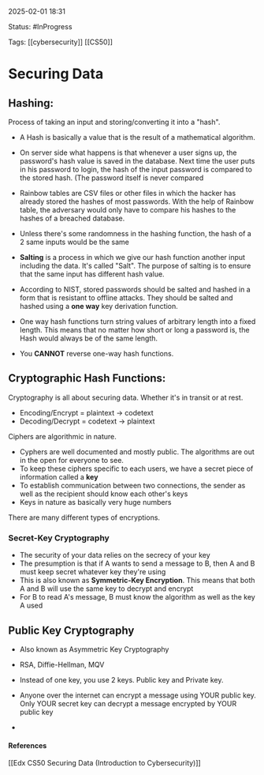 
2025-02-01 18:31

Status: #InProgress

Tags: [[cybersecurity]] [[CS50]]
# Securing Data

## Hashing:
Process of taking an input and storing/converting it into a "hash".
- A Hash is basically a value that is the result of a mathematical algorithm. 

- On server side what happens is that whenever a user signs up, the password's hash value is saved in the database. Next time the user puts in his password to login, the hash of the input password is compared to the stored hash. (The password itself is never compared

- Rainbow tables are CSV files or other files in which the hacker has already stored the hashes of most passwords. With the help of Rainbow table, the adversary would only have to compare his hashes to the hashes of a breached database.  

- Unless there's some randomness in the hashing function, the hash of a 2 same inputs would be the same

- **Salting** is a process in which we give our hash function another input including the data. It's called "Salt". The purpose of salting is to ensure that the same input has different hash value.
- According to NIST, stored passwords should be salted and hashed in a form that is resistant to offline attacks. They should be salted and hashed using a **one way** key derivation function.

- One way hash functions turn string values of arbitrary length into a fixed length. This means that no matter how short or long a password is, the Hash would always be of the same length. 
- You **CANNOT** reverse one-way hash functions. 


## Cryptographic Hash Functions:
Cryptography is all about securing data. Whether it's in transit or at rest.

- Encoding/Encrypt = plaintext -> codetext
- Decoding/Decrypt = codetext -> plaintext

Ciphers are algorithmic in nature.

- Cyphers are well documented and mostly public. The algorithms are out in the open for everyone to see. 
- To keep these ciphers specific to each users, we have a secret piece of information called a **key**
- To establish communication between two connections, the sender as well as the recipient should know each other's keys
- Keys in nature as basically very huge numbers

There are many different types of encryptions.
### Secret-Key Cryptography
- The security of your data relies on the secrecy of your key
- The presumption is that if A wants to send a message to B, then A and B must keep secret whatever key they're using
- This is also known as **Symmetric-Key Encryption**. This means that both A and B will use the same key to decrypt and encrypt
- For B to read A's message, B must know the algorithm as well as the key A used 

## Public Key Cryptography
- Also known as Asymmetric Key Cryptography
- RSA, Diffie-Hellman, MQV 

- Instead of one key, you use 2 keys. Public key and Private key. 
- Anyone over the internet can encrypt a message using YOUR public key. Only YOUR secret key can decrypt a message encrypted by YOUR public key
- 
#### References
[[Edx CS50 Securing Data (Introduction to Cybersecurity)]]